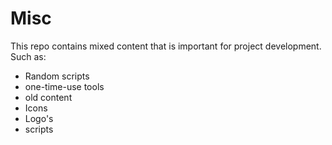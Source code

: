 # Misc

This repo contains mixed content that is important for project development.
Such as:
- Random scripts
- one-time-use tools
- old content
- Icons
- Logo's 
- scripts
